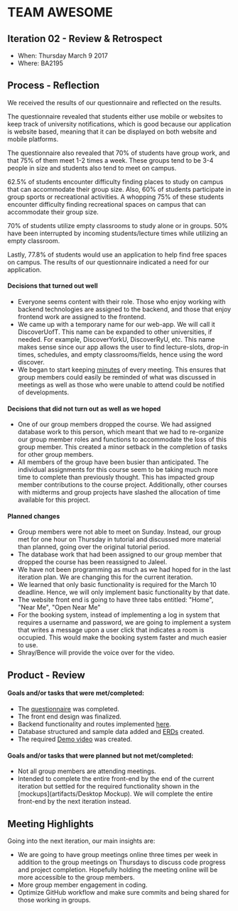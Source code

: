 # TEAM AWESOME


## Iteration 02 - Review & Retrospect

 * When: Thursday March 9 2017
 * Where: BA2195

## Process - Reflection

We received the results of our questionnaire and reflected on the results.

The questionnaire revealed that students either use mobile or websites to 
keep track of university notifications, which is good because our application
is website based, meaning that it can be displayed on both website and mobile
platforms. 

The questionnaire also revealed that 70% of students have group work, and that 
75% of them meet 1-2 times a week. These groups tend to be 3-4 people in size 
and students also tend to meet on campus.

62.5% of students encounter difficulty finding places to study on campus that 
can accommodate their group size. Also, 60% of students participate in group
sports or recreational activities. A whopping 75% of these students encounter 
difficulty finding recreational spaces on campus that can accommodate their group 
size.

70% of students utilize empty classrooms to study alone or in groups.
50% have been interrupted by incoming students/lecture times while utilizing an 
empty classroom.

Lastly, 77.8% of students would use an application to help find free spaces on 
campus. The results of our questionnaire indicated a need for
our application.



#### Decisions that turned out well

 * Everyone seems content with their role. Those who enjoy working with backend technologies are 
 assigned to the backend, and those that enjoy frontend work are assigned to the frontend. 
 * We came up with a temporary name for our web-app. We will call it DiscoverUofT. This name can be expanded to other universities, if needed. For example, DiscoverYorkU, DiscoverRyU, etc. This name makes sense since our app allows the user to find lecture-slots, drop-in times, schedules, and empty classrooms/fields, hence using the word discover.
 * We began to start keeping [minutes](artifacts/minutes) of every meeting. This ensures that group members could easily be reminded of what was discussed in meetings as well as those who were unable to attend could be notified of developments. 


#### Decisions that did not turn out as well as we hoped

 * One of our group members dropped the course. We had assigned database work to this person, which meant that we had to re-organize our group member roles and functions to accommodate the loss of this group member. This created a minor setback in the completion of tasks for other group members.
 * All members of the group have been busier than anticipated. The individual assignments for this course seem to be taking much more time to complete than previously thought. This has impacted group member contributions to the course project. Additionally, other courses with midterms and group projects have slashed the allocation of time available for this project. 


#### Planned changes
 * Group members were not able to meet on Sunday. Instead, our group met for one hour on Thursday in tutorial and discussed more material than planned, going over the original tutorial period. 
 * The database work that had been assigned to our group member that dropped the course has been reassigned to Jaleel.
 * We have not been programming as much as we had hoped for in the last iteration plan. We are changing this for the current iteration. 
 * We learned that only basic functionality is required for the March 10 deadline. Hence, 
 we will only implement basic functionality by that date. 
 * The website front end is going to have three tabs entitled: "Home", "Near Me", "Open Near Me"
 * For the booking system, instead of implementing a log in system that requires a username and
 password, we are going to implement a system that writes a message upon a user click that indicates
 a room is occupied. This would make the booking system faster and much easier to use.
 * Shray/Bence will provide the voice over for the video.


## Product - Review

#### Goals and/or tasks that were met/completed:

 * The [questionnaire](https://docs.google.com/forms/d/1YfwOuJoAavPKs1ViHwh4KxzeTWRXFWZJYdI62TvnkkI/edit?usp=sharing) was completed. 
 * The front end design was finalized.
 * Backend functionality and routes implemented [here](backend/).
 * Database structured and sample data added and [ERDs](artifacts/ERD.pdf) created.
 * The required [Demo video](https://www.youtube.com/watch?v=dCPwDSkWu0s) was created.


#### Goals and/or tasks that were planned but not met/completed:

 * Not all group members are attending meetings.
 * Intended to complete the entire front-end by the end of the current iteration but settled for the required functionality shown in the [mockups](artifacts/Desktop Mockup). We will complete the entire front-end by the next iteration instead.


## Meeting Highlights

Going into the next iteration, our main insights are:

 * We are going to have group meetings online three times per week in addition to the group meetings on Thursdays to discuss code progress and project completion. Hopefully holding the meeting online will be more accessible to the group members.
 * More group member engagement in coding.
 * Optimize GitHub workflow and make sure commits and being shared for those working in groups.

